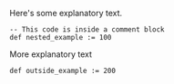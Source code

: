 Here's some explanatory text.
```lean
-- This code is inside a comment block
def nested_example := 100
```
More explanatory text

```lean
def outside_example := 200
```